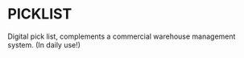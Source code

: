 # PICKLIST
Digital pick list, complements a commercial warehouse management system. (In daily use!)
